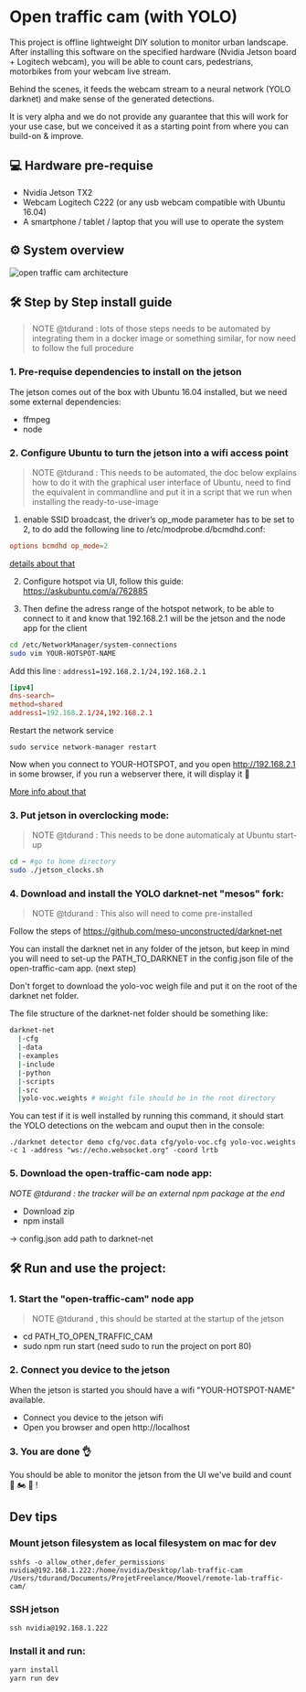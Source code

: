 # Open traffic cam (with YOLO)

This project is offline lightweight DIY solution to monitor urban landscape. After installing this software on the specified hardware (Nvidia Jetson board + Logitech webcam), you will be able to count cars, pedestrians, motorbikes from your webcam live stream.

Behind the scenes, it feeds the webcam stream to a neural network (YOLO darknet) and make sense of the generated detections.

It is very alpha and we do not provide any guarantee that this will work for your use case, but we conceived it as a starting point from where you can build-on & improve.

## 💻 Hardware pre-requise

- Nvidia Jetson TX2 
- Webcam Logitech C222 (or any usb webcam compatible with Ubuntu 16.04)
- A smartphone / tablet / laptop that you will use to operate the system

## ⚙ System overview

![open traffic cam architecture](https://user-images.githubusercontent.com/533590/33710070-b1d2462c-db3f-11e7-96f8-7c3f914f38d8.jpg)

## 🛠 Step by Step install guide

> NOTE @tdurand : lots of those steps needs to be automated by integrating them in a docker image or something similar, for now need to follow the full procedure

### 1. Pre-requise dependencies to install on the jetson

The jetson comes out of the box with Ubuntu 16.04 installed, but we need some external dependencies:

- ffmpeg
- node

### 2. Configure Ubuntu to turn the jetson into a wifi access point

> NOTE @tdurand : This needs to be automated, the doc below explains how to do it with the graphical user interface of Ubuntu, need to find the equivalent in commandline and put it in a script that we run when installing the ready-to-use-image

1. enable SSID broadcast, the driver’s op_mode parameter has to be set to 2, to do add the following line to /etc/modprobe.d/bcmdhd.conf:

```conf
options bcmdhd op_mode=2
```

[details about that](https://devtalk.nvidia.com/default/topic/910608/jetson-tx1/setting-up-wifi-access-point-on-tx1/post/4786912/#4786912)

2.  Configure hotspot via UI, follow this guide: https://askubuntu.com/a/762885

3. Then define the adress range of the hotspot network, to be able to connect to it and know that 192.168.2.1 will be the jetson and the node app for the client

```bash
cd /etc/NetworkManager/system-connections
sudo vim YOUR-HOTSPOT-NAME
```

Add this line : `address1=192.168.2.1/24,192.168.2.1`

```conf
[ipv4]
dns-search=
method=shared
address1=192.168.2.1/24,192.168.2.1
```

Restart the network service

`sudo service network-manager restart`

Now when you connect to YOUR-HOTSPOT, and you open http://192.168.2.1  in some browser, if you run a webserver there, it will display it 🎉

[More info about that](https://askubuntu.com/a/910326)

### 3. Put jetson in overclocking mode:

> NOTE @tdurand : This needs to be done automaticaly at Ubuntu start-up

```bash
cd ~ #go to home directory
sudo ./jetson_clocks.sh
```

### 4. Download and install the YOLO darknet-net "mesos" fork:

> NOTE @tdurand : This also will need to come pre-installed

Follow the steps of https://github.com/meso-unconstructed/darknet-net

You can install the darknet net in any folder of the jetson, but keep in mind you will need to set-up the PATH_TO_DARKNET in the config.json file of the open-traffic-cam app. (next step)

Don't forget to download the yolo-voc weigh file and put it on the root of the darknet net folder.

The file structure of the darknet-net folder should be something like:

```bash
darknet-net
  |-cfg
  |-data
  |-examples
  |-include
  |-python
  |-scripts
  |-src
  |yolo-voc.weights # Weight file should be in the root directory
```

You can test if it is well installed by running this command, it should start the YOLO detections on the webcam and ouput then in the console:

`./darknet detector demo cfg/voc.data cfg/yolo-voc.cfg yolo-voc.weights -c 1 -address "ws://echo.websocket.org" -coord lrtb`

### 5. Download the open-traffic-cam node app:

_NOTE @tdurand : the tracker will be an external npm package at the end_

- Download zip
- npm install

-> config.json add path to darknet-net

## 🛠 Run and use the project:

### 1. Start the "open-traffic-cam" node app

> NOTE @tdurand , this should be started at the startup of the jetson

- cd PATH_TO_OPEN_TRAFFIC_CAM
- sudo npm run start  (need sudo to run the project on port 80)

### 2. Connect you device to the jetson

When the jetson is started you should have a wifi "YOUR-HOTSPOT-NAME" available.

- Connect you device to the jetson wifi
- Open you browser and open http://localhost 

### 3. You are done 👌

You should be able to monitor the jetson from the UI we've build and count 🚗 🏍 🚚 !  


## Dev tips

### Mount jetson filesystem as local filesystem on mac for dev

`sshfs -o allow_other,defer_permissions nvidia@192.168.1.222:/home/nvidia/Desktop/lab-traffic-cam /Users/tdurand/Documents/ProjetFreelance/Moovel/remote-lab-traffic-cam/`

### SSH jetson

`ssh nvidia@192.168.1.222`

### Install it and run:

```bash
yarn install
yarn run dev
```
